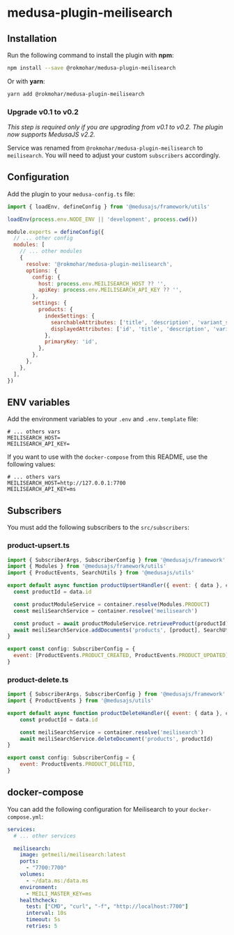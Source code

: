 # medusa-plugin-meilisearch

## Installation

Run the following command to install the plugin with **npm**:

```bash
npm install --save @rokmohar/medusa-plugin-meilisearch
```

Or with **yarn**:

```bash
yarn add @rokmohar/medusa-plugin-meilisearch
```

### Upgrade v0.1 to v0.2

*This step is required only if you are upgrading from v0.1 to v0.2. The plugin now supports MedusaJS v2.2.*

Service was renamed from `@rokmohar/medusa-plugin-meilisearch` to `meilisearch`.
You will need to adjust your custom `subscribers` accordingly.

## Configuration

Add the plugin to your `medusa-config.ts` file:

```js
import { loadEnv, defineConfig } from '@medusajs/framework/utils'

loadEnv(process.env.NODE_ENV || 'development', process.cwd())

module.exports = defineConfig({
  // ... other config
  modules: [
    // ... other modules
    {
      resolve: '@rokmohar/medusa-plugin-meilisearch',
      options: {
        config: {
          host: process.env.MEILISEARCH_HOST ?? '',
          apiKey: process.env.MEILISEARCH_API_KEY ?? '',
        },
        settings: {
          products: {
            indexSettings: {
              searchableAttributes: ['title', 'description', 'variant_sku'],
              displayedAttributes: ['id', 'title', 'description', 'variant_sku', 'thumbnail', 'handle'],
            },
            primaryKey: 'id',
          },
        },
      },
    },
  ],
})
```

## ENV variables

Add the environment variables to your `.env` and `.env.template` file:

```env
# ... others vars
MEILISEARCH_HOST=
MEILISEARCH_API_KEY=
```

If you want to use with the `docker-compose` from this README, use the following values:

```env
# ... others vars
MEILISEARCH_HOST=http://127.0.0.1:7700
MEILISEARCH_API_KEY=ms
```

## Subscribers

You must add the following subscribers to the `src/subscribers`:

### product-upsert.ts

```js
import { SubscriberArgs, SubscriberConfig } from '@medusajs/framework'
import { Modules } from '@medusajs/framework/utils'
import { ProductEvents, SearchUtils } from '@medusajs/utils'

export default async function productUpsertHandler({ event: { data }, container }: SubscriberArgs<{ id: string }>) {
  const productId = data.id

  const productModuleService = container.resolve(Modules.PRODUCT)
  const meiliSearchService = container.resolve('meilisearch')

  const product = await productModuleService.retrieveProduct(productId)
  await meiliSearchService.addDocuments('products', [product], SearchUtils.indexTypes.PRODUCTS)
}

export const config: SubscriberConfig = {
  event: [ProductEvents.PRODUCT_CREATED, ProductEvents.PRODUCT_UPDATED],
}
```

### product-delete.ts

```js
import { SubscriberArgs, SubscriberConfig } from '@medusajs/framework'
import { ProductEvents } from '@medusajs/utils'

export default async function productDeleteHandler({ event: { data }, container }: SubscriberArgs<{ id: string }>) {
    const productId = data.id

    const meiliSearchService = container.resolve('meilisearch')
    await meiliSearchService.deleteDocument('products', productId)
}

export const config: SubscriberConfig = {
    event: ProductEvents.PRODUCT_DELETED,
}
```

## docker-compose

You can add the following configuration for Meilisearch to your `docker-compose.yml`:

```yml
services:
  # ... other services

  meilisearch:
    image: getmeili/meilisearch:latest
    ports:
      - "7700:7700"
    volumes:
      - ~/data.ms:/data.ms
    environment:
      - MEILI_MASTER_KEY=ms
    healthcheck:
      test: ["CMD", "curl", "-f", "http://localhost:7700"]
      interval: 10s
      timeout: 5s
      retries: 5
```

